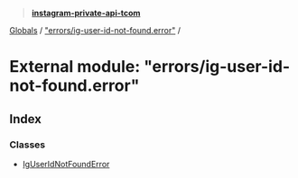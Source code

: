 > **[instagram-private-api-tcom](../README.md)**

[Globals](../README.md) / ["errors/ig-user-id-not-found.error"](_errors_ig_user_id_not_found_error_.md) /

# External module: "errors/ig-user-id-not-found.error"

## Index

### Classes

* [IgUserIdNotFoundError](../classes/_errors_ig_user_id_not_found_error_.iguseridnotfounderror.md)